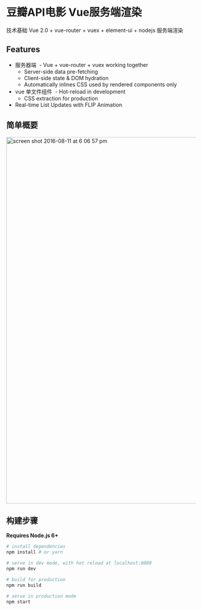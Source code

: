 # 豆瓣API电影 Vue服务端渲染
技术基础 Vue 2.0 + vue-router + vuex + element-ui + nodejs 服务端渲染

## Features

- 服务器端
  - Vue + vue-router + vuex working together
  - Server-side data pre-fetching
  - Client-side state & DOM hydration
  - Automatically inlines CSS used by rendered components only
- vue 单文件组件
  - Hot-reload in development
  - CSS extraction for production
- Real-time List Updates with FLIP Animation

## 简单概要
<img width="973" alt="screen shot 2016-08-11 at 6 06 57 pm" src="https://cloud.githubusercontent.com/assets/499550/17607895/786a415a-5fee-11e6-9c11-45a2cfdf085c.png">

## 构建步骤
**Requires Node.js 6+**

``` bash
# install dependencies
npm install # or yarn

# serve in dev mode, with hot reload at localhost:8080
npm run dev

# build for production
npm run build

# serve in production mode
npm start
```
